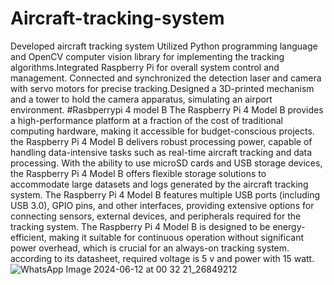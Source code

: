 # Aircraft-tracking-system
Developed aircraft tracking system
Utilized Python programming language and OpenCV computer vision library for implementing the tracking algorithms.Integrated Raspberry Pi for overall system control and management. Connected 
and synchronized the detection laser and camera with servo motors for precise tracking.Designed a 3D-printed mechanism and a tower to hold the camera apparatus, simulating an airport environment.
#Rasbperrypi 4 model B
The Raspberry Pi 4 Model B provides a high-performance platform at a fraction of the cost of traditional computing hardware, making it accessible for budget-conscious projects. the Raspberry Pi 4 Model B delivers robust processing power, capable of handling data-intensive tasks such as real-time aircraft tracking and data processing. With the ability to use microSD cards and USB storage devices, the Raspberry Pi 4 Model B offers flexible storage solutions to accommodate large datasets and logs generated by the aircraft tracking system. The Raspberry Pi 4 Model B features multiple USB ports (including USB 3.0), GPIO pins, and other interfaces, providing extensive options for connecting sensors, external devices, and peripherals required for the tracking system. The Raspberry Pi 4 Model B is designed to be energy-efficient, making it suitable for continuous operation without significant power overhead, which is crucial for an always-on tracking system. according to its datasheet, required voltage is 5 v and power with 15 watt.
![WhatsApp Image 2024-06-12 at 00 32 21_26849212](https://github.com/mohamed9salah/Aircraft-tracking-system/assets/138705468/3db4eebd-d9e8-40b9-b83e-fcec4484a3f5)


